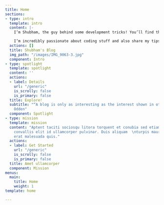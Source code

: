 ```yaml
---
title: Home
sections:
- type: intro
  template: intro
  content: |-
    I’m Shubham, the guy behind some development tricks! You’ll find that

    I’m incredibly passionate about coding stuff and also share my tips and tricks about development!
  actions: []
  title: Shubham's Blog
  img_path: "/images/IMG_9063-3.jpg"
  component: Intro
- type: spotlight
  template: spotlight
  content: ''
  actions:
  - label: Details
    url: "/generic"
    is_scrolly: false
    is_primary: false
  title: Explore!
  subtitle: "“A blog is only as interesting as the interest shown in others.” - Lee
    Odden"
  component: Spotlight
- type: mission
  template: mission
  content: "Aptent taciti sociosqu litora torquent et conubia sed etiam.  \nPhasellus
    convallis elit id ullamcorper pulvinar. Duis aliquam  \nturpis mauris, ultricies
    erat malesuada quis."
  actions:
  - label: Get Started
    url: "/generic"
    is_scrolly: false
    is_primary: false
  title: Amet ullamcorper
  component: Mission
menus:
  main:
    title: Home
    weight: 1
template: home

---
```

